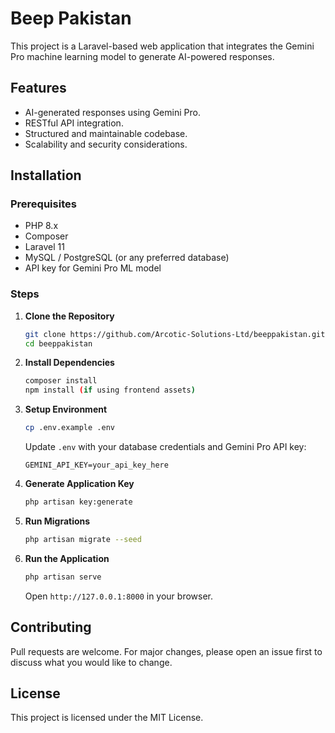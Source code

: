 # Beep Pakistan

This project is a Laravel-based web application that integrates the Gemini Pro machine learning model to generate AI-powered responses.

## Features

- AI-generated responses using Gemini Pro.
- RESTful API integration.
- Structured and maintainable codebase.
- Scalability and security considerations.

## Installation

### Prerequisites

- PHP 8.x
- Composer
- Laravel 11
- MySQL / PostgreSQL (or any preferred database)
- API key for Gemini Pro ML model

### Steps

1. **Clone the Repository**

   ```sh
   git clone https://github.com/Arcotic-Solutions-Ltd/beeppakistan.git
   cd beeppakistan
   ```

2. **Install Dependencies**

   ```sh
   composer install
   npm install (if using frontend assets)
   ```

3. **Setup Environment**

   ```sh
   cp .env.example .env
   ```

   Update `.env` with your database credentials and Gemini Pro API key:

   ```env
   GEMINI_API_KEY=your_api_key_here
   ```

4. **Generate Application Key**

   ```sh
   php artisan key:generate
   ```

5. **Run Migrations**

   ```sh
   php artisan migrate --seed
   ```

6. **Run the Application**

   ```sh
   php artisan serve
   ```

   Open `http://127.0.0.1:8000` in your browser.

## Contributing

Pull requests are welcome. For major changes, please open an issue first to discuss what you would like to change.

## License

This project is licensed under the MIT License.

